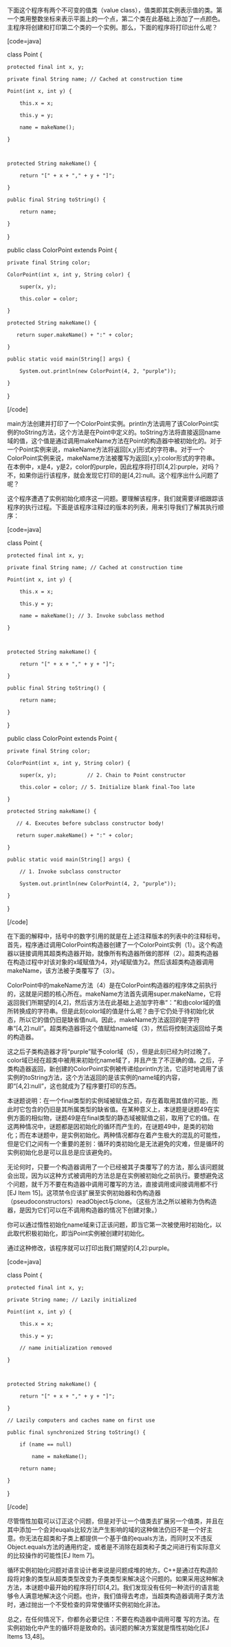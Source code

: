 下面这个程序有两个不可变的值类（value class），值类即其实例表示值的类。第一个类用整数坐标来表示平面上的一个点，第二个类在此基础上添加了一点颜色。主程序将创建和打印第二个类的一个实例。那么，下面的程序将打印出什么呢？ 
[code=java]
class Point {
    protected final int x, y;
    private final String name; // Cached at construction time
    Point(int x, int y) {
        this.x = x;
        this.y = y;
        name = makeName();
    }
    
    protected String makeName() {
        return "[" + x + "," + y + "]";
    }
    public final String toString() {
        return name;
    }
}

public class ColorPoint extends Point {
    private final String color;
    ColorPoint(int x, int y, String color) {
        super(x, y);
        this.color = color;
    }
    protected String makeName() {
       return super.makeName() + ":" + color;
    }
    public static void main(String[] args) {
        System.out.println(new ColorPoint(4, 2, "purple"));
    }
}
[/code]
main方法创建并打印了一个ColorPoint实例。println方法调用了该ColorPoint实例的toString方法，这个方法是在Point中定义的。toString方法将直接返回name域的值，这个值是通过调用makeName方法在Point的构造器中被初始化的。对于一个Point实例来说，makeName方法将返回[x,y]形式的字符串。对于一个ColorPoint实例来说，makeName方法被覆写为返回[x,y]:color形式的字符串。在本例中，x是4，y是2，color的purple，因此程序将打印[4,2]:purple，对吗？不，如果你运行该程序，就会发现它打印的是[4,2]:null。这个程序出什么问题了呢？ 
这个程序遭遇了实例初始化顺序这一问题。要理解该程序，我们就需要详细跟踪该程序的执行过程。下面是该程序注释过的版本的列表，用来引导我们了解其执行顺序：
[code=java] 
class Point {
    protected final int x, y;
    private final String name; // Cached at construction time
    Point(int x, int y) {
        this.x = x;
        this.y = y;
        name = makeName(); // 3. Invoke subclass method
    }
    
    protected String makeName() {
        return "[" + x + "," + y + "]";
    }
    public final String toString() {
        return name;
    }
}

public class ColorPoint extends Point {
    private final String color;
    ColorPoint(int x, int y, String color) {
        super(x, y);          // 2. Chain to Point constructor
        this.color = color; // 5. Initialize blank final-Too late
    }
    protected String makeName() {
       // 4. Executes before subclass constructor body!
       return super.makeName() + ":" + color;
    }
    public static void main(String[] args) {
        // 1. Invoke subclass constructor
        System.out.println(new ColorPoint(4, 2, "purple"));
    }
}
[/code]
在下面的解释中，括号中的数字引用的就是在上述注释版本的列表中的注释标号。首先，程序通过调用ColorPoint构造器创建了一个ColorPoint实例（1）。这个构造器以链接调用其超类构造器开始，就像所有构造器所做的那样（2）。超类构造器在构造过程中对该对象的x域赋值为4，对y域赋值为2。然后该超类构造器调用makeName，该方法被子类覆写了（3）。 
ColorPoint中的makeName方法（4）是在ColorPoint构造器的程序体之前执行的，这就是问题的核心所在。makeName方法首先调用super.makeName，它将返回我们所期望的[4,2]，然后该方法在此基础上追加字符串“：”和由color域的值所转换成的字符串。但是此刻color域的值是什么呢？由于它仍处于待初始化状态，所以它的值仍旧是缺省值null。因此，makeName方法返回的是字符串“[4,2]:null”。超类构造器将这个值赋给name域（3），然后将控制流返回给子类的构造器。 
这之后子类构造器才将“purple”赋予color域（5），但是此刻已经为时过晚了。color域已经在超类中被用来初始化name域了，并且产生了不正确的值。之后，子类构造器返回，新创建的ColorPoint实例被传递给println方法，它适时地调用了该实例的toString方法，这个方法返回的是该实例的name域的内容，即“[4,2]:null”，这也就成为了程序要打印的东西。 
本谜题说明：在一个final类型的实例域被赋值之前，存在着取用其值的可能，而此时它包含的仍旧是其所属类型的缺省值。在某种意义上，本谜题是谜题49在实例方面的相似物，谜题49是在final类型的静态域被赋值之前，取用了它的值。在这两种情况中，谜题都是因初始化的循环而产生的，在谜题49中，是类的初始化；而在本谜题中，是实例初始化。两种情况都存在着产生极大的混乱的可能性，但是它们之间有一个重要的差别：循环的类初始化是无法避免的灾难，但是循环的实例初始化总是可以且总是应该避免的。 
无论何时，只要一个构造器调用了一个已经被其子类覆写了的方法，那么该问题就会出现，因为以这种方式被调用的方法总是在实例被初始化之前执行。要想避免这个问题，就千万不要在构造器中调用可覆写的方法，直接调用或间接调用都不行[EJ Item 15]。这项禁令应该扩展至实例初始器和伪构造器（pseudoconstructors）readObject与clone。（这些方法之所以被称为伪构造器，是因为它们可以在不调用构造器的情况下创建对象。） 
你可以通过惰性初始化name域来订正该问题，即当它第一次被使用时初始化，以此取代积极初始化，即当Point实例被创建时初始化。 
通过这种修改，该程序就可以打印出我们期望的[4,2]:purple。 
[code=java]
class Point {
    protected final int x, y;
    private String name; // Lazily initialized
    Point(int x, int y) {
        this.x = x;
        this.y = y;
        // name initialization removed
    }
    
    protected String makeName() {
        return "[" + x + "," + y + "]";
    }
    // Lazily computers and caches name on first use
    public final synchronized String toString() {
        if (name == null)
            name = makeName();
        return name;
    }
}
[/code]
尽管惰性加载可以订正这个问题，但是对于让一个值类去扩展另一个值类，并且在其中添加一个会对euqals比较方法产生影响的域的这种做法仍旧不是一个好主意。你无法在超类和子类上都提供一个基于值的equals方法，而同时又不违反Object.equals方法的通用约定，或者是不消除在超类和子类之间进行有实际意义的比较操作的可能性[EJ Item 7]。 
循环实例初始化问题对语言设计者来说是问题成堆的地方。C++是通过在构造阶段将对象的类型从超类类型改变为子类类型来解决这个问题的。如果采用这种解决方法，本谜题中最开始的程序将打印[4,2]。我们发现没有任何一种流行的语言能够令人满意地解决这个问题。也许，我们值得去考虑，当超类构造器调用子类方法时，通过抛出一个不受检查的异常使循环实例初始化非法。 
总之，在任何情况下，你都务必要记住：不要在构造器中调用可覆 写的方法。在实例初始化中产生的循环将是致命的。该问题的解决方案就是惰性初始化[EJ Items 13,48]。 